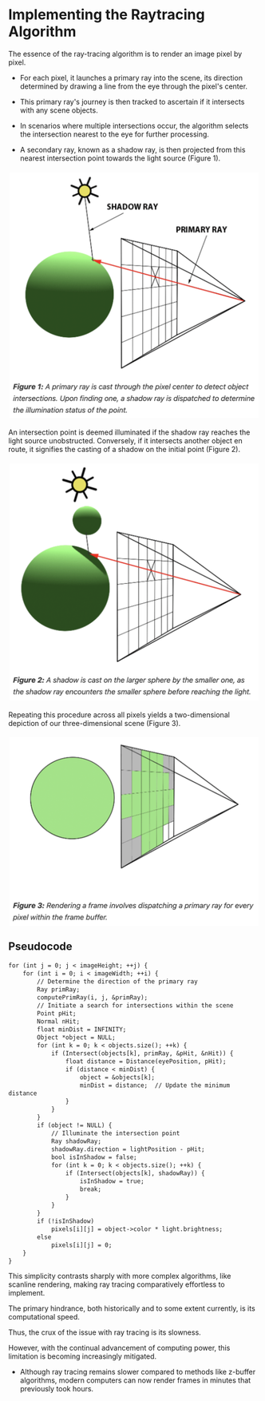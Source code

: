# Implementing the Raytracing Algorithm

The essence of the ray-tracing algorithm is to render an image pixel by pixel.

- For each pixel, it launches a primary ray into the scene, its direction determined by drawing a line from the eye through the pixel's center.

- This primary ray's journey is then tracked to ascertain if it intersects with any scene objects.

- In scenarios where multiple intersections occur, the algorithm selects the intersection nearest to the eye for further processing.

- A secondary ray, known as a shadow ray, is then projected from this nearest intersection point towards the light source (Figure 1).

<img src="../media/primary-ray-and-shadow-ray.png" alt="drawing" width="500px" style="display: block; margin-left: auto; margin-right: auto; margin-top: 20px; margin-bottom: 20px;" />

An intersection point is deemed illuminated if the shadow ray reaches the light source unobstructed. Conversely, if it intersects another object en route, it signifies the casting of a shadow on the initial point (Figure 2).

<img src="../media/shadow-ray.png" alt="drawing" width="500px" style="display: block; margin-left: auto; margin-right: auto; margin-top: 20px; margin-bottom: 20px;" />

Repeating this procedure across all pixels yields a two-dimensional depiction of our three-dimensional scene (Figure 3).

<img src="../media/render-frame.png" alt="drawing" width="500px" style="display: block; margin-left: auto; margin-right: auto; margin-top: 20px; margin-bottom: 20px;" />

## Pseudocode

```
for (int j = 0; j < imageHeight; ++j) {
    for (int i = 0; i < imageWidth; ++i) {
        // Determine the direction of the primary ray
        Ray primRay;
        computePrimRay(i, j, &primRay);
        // Initiate a search for intersections within the scene
        Point pHit;
        Normal nHit;
        float minDist = INFINITY;
        Object *object = NULL;
        for (int k = 0; k < objects.size(); ++k) {
            if (Intersect(objects[k], primRay, &pHit, &nHit)) {
                float distance = Distance(eyePosition, pHit);
                if (distance < minDist) {
                    object = &objects[k];
                    minDist = distance;  // Update the minimum distance
                }
            }
        }
        if (object != NULL) {
            // Illuminate the intersection point
            Ray shadowRay;
            shadowRay.direction = lightPosition - pHit;
            bool isInShadow = false;
            for (int k = 0; k < objects.size(); ++k) {
                if (Intersect(objects[k], shadowRay)) {
                    isInShadow = true;
                    break;
                }
            }
        }
        if (!isInShadow)
            pixels[i][j] = object->color * light.brightness;
        else
            pixels[i][j] = 0;
    }
}
```

This simplicity contrasts sharply with more complex algorithms, like scanline rendering, making ray tracing comparatively effortless to implement.

The primary hindrance, both historically and to some extent currently, is its computational speed.

Thus, the crux of the issue with ray tracing is its slowness.

However, with the continual advancement of computing power, this limitation is becoming increasingly mitigated.

- Although ray tracing remains slower compared to methods like z-buffer algorithms, modern computers can now render frames in minutes that previously took hours.
